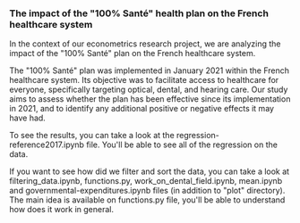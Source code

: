 ### The impact of the "100% Santé" health plan on the French healthcare system
In the context of our econometrics research project, we are analyzing the impact of the "100% Santé" plan on the French healthcare system.

The "100% Santé" plan was implemented in January 2021 within the French healthcare system. Its objective was to facilitate access to healthcare for everyone, specifically targeting optical, dental, and hearing care. Our study aims to assess whether the plan has been effective since its implementation in 2021, and to identify any additional positive or negative effects it may have had.

To see the results, you can take a look at the regression-reference2017.ipynb file. You'll be able to see all of the regression on the data.

If you want to see how did we filter and sort the data, you can take a look at filtering_data.ipynb, functions.py, work_on_dental_field.ipynb, mean.ipynb and governmental-expenditures.ipynb files (in addition to "plot" directory). 
The main idea is available on functions.py file, you'll be able to understand how does it work in general.

